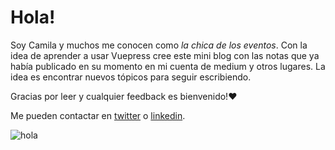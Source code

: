 # Hola! 

Soy Camila y muchos me conocen como *la chica de los eventos*. 
Con la idea de aprender a usar Vuepress cree este mini blog con las notas que ya había publicado en su momento en mi cuenta de medium y otros lugares.
La idea es encontrar nuevos tópicos para seguir escribiendo.

Gracias por leer y cualquier feedback es bienvenido!:heart:

Me pueden contactar en [twitter](https://twitter.com/camilunghi) o [linkedin](https://www.linkedin.com/in/camilacepeda/). 

![hola](/cat-welcome.gif)

